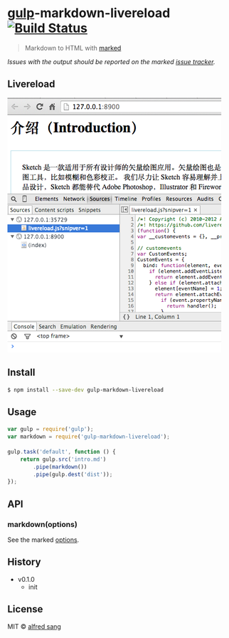 # [gulp](http://gulpjs.com)-markdown-livereload [![Build Status](https://travis-ci.org/sindresorhus/gulp-markdown.svg?branch=master)](https://travis-ci.org/sindresorhus/gulp-markdown)

> Markdown to HTML with [marked](https://github.com/chjj/marked)

*Issues with the output should be reported on the marked [issue tracker](https://github.com/chjj/marked/issues).*


## Livereload

![](usage.png)

## Install

```sh
$ npm install --save-dev gulp-markdown-livereload
```


## Usage

```js
var gulp = require('gulp');
var markdown = require('gulp-markdown-livereload');

gulp.task('default', function () {
	return gulp.src('intro.md')
		.pipe(markdown())
		.pipe(gulp.dest('dist'));
});
```


## API

### markdown(options)

See the marked [options](https://github.com/chjj/marked#options-1).

## History

- v0.1.0
	- init


## License

MIT © [alfred sang](http://no320.com)

